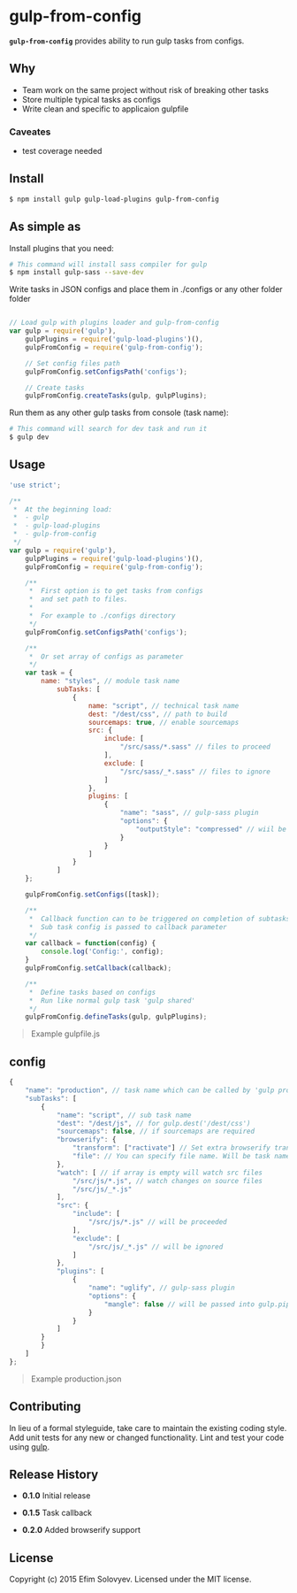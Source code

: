 # gulp-from-config

**`gulp-from-config`** provides ability to run gulp tasks from configs.

## Why

- Team work on the same project without risk of breaking other tasks
- Store multiple typical tasks as configs
- Write clean and specific to applicaion gulpfile

### Caveates

- test coverage needed

## Install

```bash
$ npm install gulp gulp-load-plugins gulp-from-config
```

## As simple as

Install plugins that you need:

```bash
# This command will install sass compiler for gulp
$ npm install gulp-sass --save-dev
```

Write tasks in JSON configs and place them in ./configs or any other folder folder

```javascript

// Load gulp with plugins loader and gulp-from-config
var gulp = require('gulp'),
    gulpPlugins = require('gulp-load-plugins')(),
    gulpFromConfig = require('gulp-from-config');

    // Set config files path
    gulpFromConfig.setConfigsPath('configs');

    // Create tasks
    gulpFromConfig.createTasks(gulp, gulpPlugins);
```

Run them as any other gulp tasks from console (task name):

```bash
# This command will search for dev task and run it
$ gulp dev
```

## Usage

```javascript
'use strict';

/**
 *  At the beginning load:
 *  - gulp
 *  - gulp-load-plugins
 *  - gulp-from-config
 */
var gulp = require('gulp'),
    gulpPlugins = require('gulp-load-plugins')(),
    gulpFromConfig = require('gulp-from-config');

    /**
     *  First option is to get tasks from configs
     *  and set path to files.
     *
     *  For example to ./configs directory
     */
    gulpFromConfig.setConfigsPath('configs');

    /**
     *  Or set array of configs as parameter
     */
    var task = {
        name: "styles", // module task name
            subTasks: [
                {
                    name: "script", // technical task name
                    dest: "/dest/css", // path to build
                    sourcemaps: true, // enable sourcemaps
                    src: {
                        include: [
                            "/src/sass/*.sass" // files to proceed
                        ],
                        exclude: [
                            "/src/sass/_*.sass" // files to ignore
                        ]
                    },
                    plugins: [
                        {
                            "name": "sass", // gulp-sass plugin
                            "options": {
                                "outputStyle": "compressed" // wiil be passed to plugin parameter
                            }
                        }
                    ]
                }
            ]
    };

    gulpFromConfig.setConfigs([task]);

    /**
     *  Callback function can to be triggered on completion of subtasks
     *  Sub task config is passed to callback parameter
     */
    var callback = function(config) {
        console.log('Config:', config);
    }
    gulpFromConfig.setCallback(callback);

    /**
     *  Define tasks based on configs
     *  Run like normal gulp task 'gulp shared'
     */
    gulpFromConfig.defineTasks(gulp, gulpPlugins);
```
> Example gulpfile.js

## config

```javascript
{
    "name": "production", // task name which can be called by 'gulp production'
    "subTasks": [
        {
            "name": "script", // sub task name
            "dest": "/dest/js", // for gulp.dest('/dest/css')
            "sourcemaps": false, // if sourcemaps are required
            "browserify": {
                "transform": ["ractivate"] // Set extra browserify transforms,
                "file": // You can specify file name. Will be task name by defult ('production')
            },
            "watch": [ // if array is empty will watch src files
                "/src/js/*.js", // watch changes on source files
                "/src/js/_*.js"
            ],
            "src": {
                "include": [
                    "/src/js/*.js" // will be proceeded
                ],
                "exclude": [
                    "/src/js/_*.js" // will be ignored
                ]
            },
            "plugins": [
                {
                    "name": "uglify", // gulp-sass plugin
                    "options": {
                        "mangle": false // will be passed into gulp.pipe(uglify(options))
                    }
                }
            ]
        }
        }
    ]
};
```
> Example production.json

## Contributing

In lieu of a formal styleguide, take care to maintain the existing coding style. Add unit tests for any new or changed functionality. Lint and test your code using [gulp](http://gulpjs.com/).

## Release History

- **0.1.0** Initial release

- **0.1.5** Task callback

- **0.2.0** Added browserify support

## License

Copyright (c) 2015 Efim Solovyev. Licensed under the MIT license.